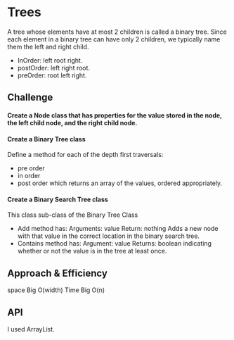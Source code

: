 # Trees
<!-- Short summary or background information -->
A tree whose elements have at most 2 children is called a binary tree. Since each element in a binary tree can have only 2 children,
we typically name them the left and right child.
- InOrder: left root right.
- postOrder: left right root.
- preOrder: root left right.
## Challenge
<!-- Description of the challenge -->
#### Create a Node class that has properties for the value stored in the node, the left child node, and the right child node.
#### Create a Binary Tree class
Define a method for each of the depth first traversals:
- pre order
- in order
- post order
  which returns an array of the values, ordered appropriately.
#### Create a Binary Search Tree class
This class sub-class of the Binary Tree Class
- Add method has:
  Arguments: value
  Return: nothing
  Adds a new node with that value in the correct location in the binary search tree.
- Contains method has:
  Argument: value
  Returns: boolean indicating whether or not the value is in the tree at least once.
## Approach & Efficiency
<!-- What approach did you take? Why? What is the Big O space/time for this approach? -->
space Big O(width)
Time  Big O(n)
## API
<!-- Description of each method publicly available in each of your trees -->
I used ArrayList.